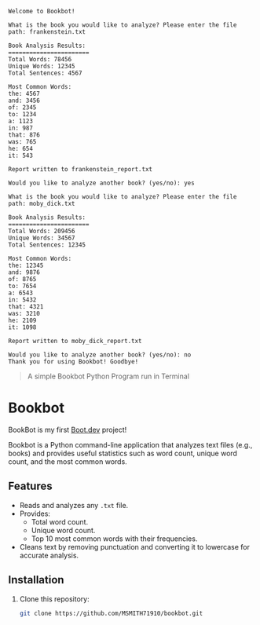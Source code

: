 ```
Welcome to Bookbot!

What is the book you would like to analyze? Please enter the file path: frankenstein.txt

Book Analysis Results:
=======================
Total Words: 78456
Unique Words: 12345
Total Sentences: 4567

Most Common Words:
the: 4567
and: 3456
of: 2345
to: 1234
a: 1123
in: 987
that: 876
was: 765
he: 654
it: 543

Report written to frankenstein_report.txt

Would you like to analyze another book? (yes/no): yes

What is the book you would like to analyze? Please enter the file path: moby_dick.txt

Book Analysis Results:
=======================
Total Words: 209456
Unique Words: 34567
Total Sentences: 12345

Most Common Words:
the: 12345
and: 9876
of: 8765
to: 7654
a: 6543
in: 5432
that: 4321
was: 3210
he: 2109
it: 1098

Report written to moby_dick_report.txt

Would you like to analyze another book? (yes/no): no
Thank you for using Bookbot! Goodbye!
```
> A simple Bookbot Python Program run in Terminal

# Bookbot

BookBot is my first [Boot.dev](https://www.boot.dev) project!

Bookbot is a Python command-line application that analyzes text files (e.g., books) and provides useful statistics such as word count, unique word count, and the most common words.

## Features
- Reads and analyzes any `.txt` file.
- Provides:
  - Total word count.
  - Unique word count.
  - Top 10 most common words with their frequencies.
- Cleans text by removing punctuation and converting it to lowercase for accurate analysis.

## Installation
1. Clone this repository:
   ```bash
   git clone https://github.com/MSMITH71910/bookbot.git
